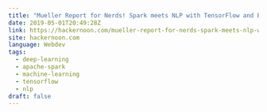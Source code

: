 ```yaml
---
title: "Mueller Report for Nerds! Spark meets NLP with TensorFlow and BERT (Part 1)"
date: 2019-05-01T20:49:28Z
link: https://hackernoon.com/mueller-report-for-nerds-spark-meets-nlp-with-tensorflow-and-bert-part-1-32490a8f8f12?source=rss----3a8144eabfe3---4&utm_medium=RSS&utm_source=news.12bit.vn
site: hackernoon.com
language: Webdev
tags:
  - deep-learning
  - apache-spark
  - machine-learning
  - tensorflow
  - nlp
draft: false
---
```


